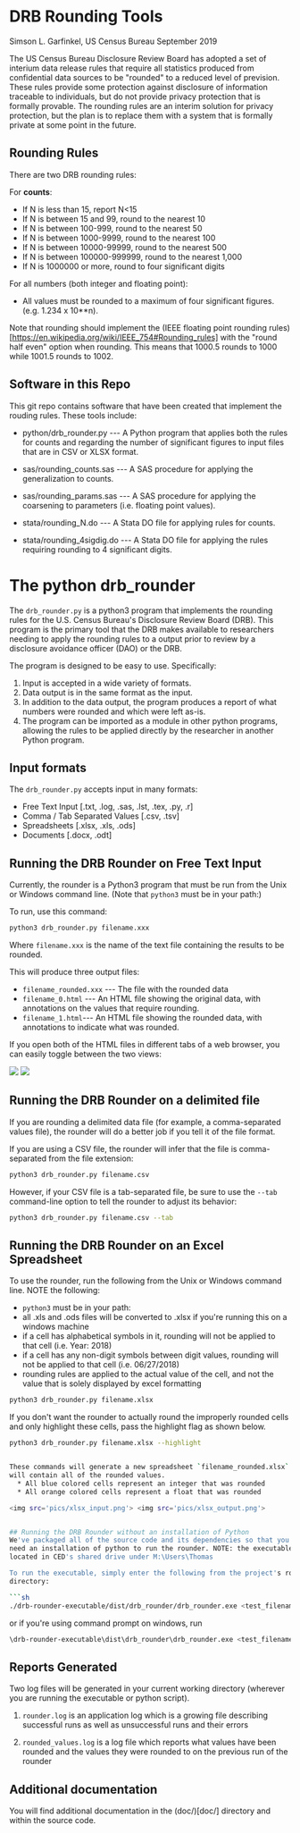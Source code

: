 # DRB Rounding Tools
Simson L. Garfinkel, US Census Bureau
September 2019

The US Census Bureau Disclosure Review Board has adopted a set of
interium data release rules that require all statistics produced from
confidential data sources to be "rounded" to a reduced level of
prevision.  These rules provide some protection against disclosure of
information traceable to individuals, but do not provide privacy
protection that is formally provable. The rounding rules are an
interim solution for privacy protection, but the plan is to replace
them with a system that is formally private at some point in the
future.

## Rounding Rules

There are two DRB rounding rules:

For __counts__:

  * If N is less than 15, report N<15
  * If N is between 15 and 99, round to the nearest 10
  * If N is between 100-999, round to the nearest 50
  * If N is between 1000-9999, round to the nearest 100
  * If N is between 10000-99999, round to the nearest 500
  * If N is between 100000-999999, round to the nearest 1,000
  * If N is 1000000 or more, round to four significant digits

For all numbers (both integer and floating point):

  * All values must be rounded to a maximum of four significant
  figures. (e.g. 1.234 x 10**n).

Note that rounding should implement the (IEEE floating point rounding
rules)[https://en.wikipedia.org/wiki/IEEE_754#Rounding_rules] with the
"round half even" option when rounding. This means that 1000.5 rounds
to 1000 while 1001.5 rounds to 1002.

## Software in this Repo
This git repo contains software that have been created that implement the
rouding rules. These tools include:

* python/drb_rounder.py --- A Python program that applies both the
  rules for counts and regarding the number of significant figures to
  input files that are in CSV or XLSX format.

* sas/rounding_counts.sas --- A SAS procedure for applying the
  generalization to counts.

* sas/rounding_params.sas --- A SAS procedure for applying the
  coarsening to parameters (i.e. floating point values).

* stata/rounding_N.do --- A Stata DO file for applying rules for
  counts.

* stata/rounding_4sigdig.do --- A Stata DO file for applying the rules
  requiring rounding to 4 significant digits.

# The python drb_rounder

The `drb_rounder.py` is a python3 program that implements the rounding rules for the
U.S. Census Bureau's Disclosure Review Board (DRB). This program is the
primary tool that the DRB makes available to researchers needing to
apply the rounding rules to a output prior to review by a disclosure
avoidance officer (DAO) or the DRB.

The program is designed to be easy to use. Specifically:

1. Input is accepted in a wide variety of formats.
2. Data output is in the same format as the input.
3. In addition to the data output, the program produces a report of what numbers were rounded and which were left as-is.
4. The program can be imported as a module in other python programs, allowing the rules to be applied directly by the researcher in another Python program.


## Input formats

The `drb_rounder.py` accepts input in many formats:

* Free Text Input [.txt, .log, .sas, .lst, .tex, .py, .r]
* Comma / Tab Separated Values [.csv, .tsv]
* Spreadsheets [.xlsx, .xls, .ods]
* Documents [.docx, .odt]

## Running the DRB Rounder on Free Text Input
Currently, the rounder is a Python3 program that must be run from the Unix or Windows command line.
(Note that `python3` must be in your path:)

To run, use this command:

```sh
python3 drb_rounder.py filename.xxx
```

Where `filename.xxx` is the name of the text file containing the results to be
rounded.

This will produce three output files:
  * `filename_rounded.xxx` --- The file with the rounded data
  * `filename_0.html` --- An HTML file showing the original data, with
  annotations on the values that require rounding.
  * `filename_1.html`--- An HTML file showing the rounded data, with
  annotations to indicate what was rounded.

If you open both of the HTML files in different tabs of a web browser, you can
easily toggle between the two views:

<img src='pics/input0.png'> <img src='pics/input1.png'>

## Running the DRB Rounder on a delimited file

If you are rounding a delimited data file (for example, a comma-separated values file), the rounder will do a better job if you tell it of the file format.

If you are using a CSV file, the rounder will infer that the file is comma-separated from the file extension:

```sh
python3 drb_rounder.py filename.csv
```

However, if your CSV file is a tab-separated file, be sure to use the `--tab` command-line option to tell the rounder to adjust its behavior:

```sh
python3 drb_rounder.py filename.csv --tab
```

## Running the DRB Rounder on an Excel Spreadsheet
To use the rounder, run the following from the Unix or Windows command line.
NOTE the following:
  * `python3` must be in your path:
  * all .xls and .ods files will be converted to .xlsx if you're running this
  on a windows machine
  * if a cell has alphabetical symbols in it, rounding will not be applied to
  that cell (i.e. Year: 2018)
  * if a cell has any non-digit symbols between digit values, rounding will not
  be applied to that cell (i.e. 06/27/2018)
  * rounding rules are applied to the actual value of the cell, and not the 
  value that is solely displayed by excel formatting

```sh
python3 drb_rounder.py filename.xlsx
```
If you don't want the rounder to actually round the improperly rounded cells and
only highlight these cells, pass the highlight flag as shown below.

```sh
python3 drb_rounder.py filename.xlsx --highlight


These commands will generate a new spreadsheet `filename_rounded.xlsx` which
will contain all of the rounded values.
  * All blue colored cells represent an integer that was rounded
  * All orange colored cells represent a float that was rounded

<img src='pics/xlsx_input.png'> <img src='pics/xlsx_output.png'>


## Running the DRB Rounder without an installation of Python
We've packaged all of the source code and its dependencies so that you don't
need an installation of python to run the rounder. NOTE: the executable is
located in CED's shared drive under M:\Users\Thomas

To run the executable, simply enter the following from the project's root 
directory:

```sh
./drb-rounder-executable/dist/drb_rounder/drb_rounder.exe <test_filename_here>
```

or if you're using command prompt on windows, run

```sh
\drb-rounder-executable\dist\drb_rounder\drb_rounder.exe <test_filename_here>
```


## Reports Generated
Two log files will be generated in your current working directory (wherever you
are running the executable or python script).

1. `rounder.log` is an application log which is a growing file describing successful runs as well as unsuccessful runs and their errors

2. `rounded_values.log` is a log file which reports what values have been rounded and the values they were rounded to on the previous run of the rounder


## Additional documentation

You will find additional documentation in the (doc/)[doc/] directory and within the source code.

